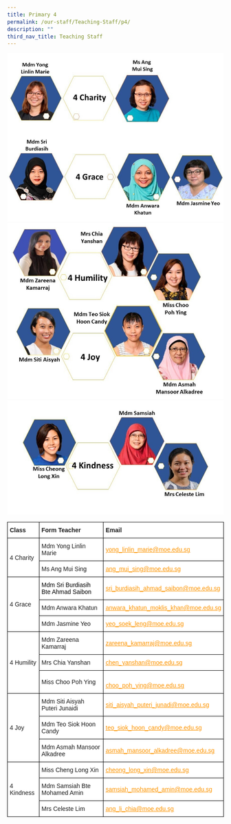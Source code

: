 ```yaml
---
title: Primary 4
permalink: /our-staff/Teaching-Staff/p4/
description: ""
third_nav_title: Teaching Staff
---
```

![](/images/p4221.jpeg)
![](/images/p4222.jpeg)
![](/images/p4223.jpeg)


<style type="text/css">
.tg  {border-collapse:collapse;border-spacing:0;margin:0px auto;}
.tg td{border-color:black;border-style:solid;border-width:1px;font-family:Arial, sans-serif;font-size:14px;
  overflow:hidden;padding:10px 5px;word-break:normal;}
.tg th{border-color:black;border-style:solid;border-width:1px;font-family:Arial, sans-serif;font-size:14px;
  font-weight:normal;overflow:hidden;padding:10px 5px;word-break:normal;}
.tg .tg-sce8{background-color:#FFF;color:#FC9400;text-align:left;text-decoration:underline;vertical-align:middle}
.tg .tg-8rcp{background-color:#FFF;font-weight:bold;text-align:left;vertical-align:middle}
.tg .tg-zr06{background-color:#FFF;text-align:left;vertical-align:middle}
.tg .tg-794o{background-color:#FFF;color:#F93;text-align:left;text-decoration:underline;vertical-align:middle}
</style>
<table class="tg">
<tbody>
  <tr>
    <td class="tg-8rcp">Class</td>
    <td class="tg-8rcp">Form Teacher</td>
    <td class="tg-8rcp">Email</td>
  </tr>
  <tr>
    <td class="tg-zr06" rowspan="2">4 Charity</td>
    <td class="tg-zr06">Mdm Yong Linlin Marie</td>
    <td class="tg-794o"><a href="mailto:yong_linlin_marie@moe.edu.sg"><span style="text-decoration:underline;color:#FC9400">yong_linlin_marie@moe.edu.sg</span></a></td>
  </tr>
  <tr>
    <td class="tg-zr06">Ms Ang Mui Sing</td>
    <td class="tg-794o"><a href="mailto:ang_mui_sing@moe.edu.sg"><span style="text-decoration:underline;color:#FC9400">ang_mui_sing@moe.edu.sg</span></a><br></td>
  </tr>
  <tr>
    <td class="tg-zr06" rowspan="3">4 Grace</td>
    <td class="tg-zr06"><span style="color:#000">Mdm Sri Burdiasih Bte Ahmad Saibon</span></td>
    <td class="tg-zr06"><a href="mailto:sri_burdiasih_ahmad_saibon@moe.edu.sg"><span style="text-decoration:underline;color:#FC9400">sri_burdiasih_ahmad_saibon@moe.edu.sg</span></a></td>
  </tr>
  <tr>
    <td class="tg-zr06">Mdm Anwara Khatun</td>
    <td class="tg-794o"><a href="mailto:anwara_khatun_moklis_khan@moe.edu.sg%20"><span style="text-decoration:underline;color:#FC9400">anwara_khatun_moklis_khan@moe.edu.sg</span></a></td>
  </tr>
  <tr>
    <td class="tg-zr06"><span style="color:inherit;background-color:transparent"> Mdm Jasmine Yeo</span></td>
    <td class="tg-zr06"><span style="color:inherit;background-color:transparent"> </span><a href="mailto:yeo_soek_leng@moe.edu.sg"><span style="text-decoration:underline;color:#FC9400">yeo_soek_leng@moe.edu.sg</span></a></td>
  </tr>
  <tr>
    <td class="tg-zr06" rowspan="3">4 Humility</td>
    <td class="tg-zr06">Mdm Zareena Kamarraj</td>
    <td class="tg-zr06"><a href="mailto:zareena_kamarraj@moe.edu.sg"><span style="text-decoration:underline;color:#FC9400">zareena_kamarraj@moe.edu.sg</span></a></td>
  </tr>
  <tr>
    <td class="tg-zr06">Mrs Chia Yanshan</td>
    <td class="tg-zr06"><a href="mailto:chen_yanshan@moe.edu.sg"><span style="text-decoration:underline;color:#FC9400">chen_yanshan@moe.edu.sg</span></a></td>
  </tr>
  <tr>
    <td class="tg-zr06">Miss Choo Poh Ying</td>
    <td class="tg-zr06"><br><a href="mailto:choo_poh_ying@moe.edu.sg"><span style="text-decoration:underline;color:#FC9400">choo_poh_ying@moe.edu.sg</span></a></td>
  </tr>
  <tr>
    <td class="tg-zr06" rowspan="3">4 Joy</td>
    <td class="tg-zr06">Mdm Siti Aisyah Puteri Junaidi</td>
    <td class="tg-794o"><a href="mailto:siti_aisyah_puteri_junadi@moe.edu.sg"><span style="text-decoration:underline;color:#FC9400">siti_aisyah_puteri_junadi@moe.edu.sg</span></a></td>
  </tr>
  <tr>
    <td class="tg-zr06">Mdm Teo Siok Hoon Candy</td>
    <td class="tg-sce8"><a href="mailto:teo_siok_hoon_candy@moe.edu.sg"><span style="text-decoration:underline;color:#FC9400">teo_siok_hoon_candy@moe.edu.sg</span></a><br></td>
  </tr>
  <tr>
    <td class="tg-zr06">Mdm Asmah Mansoor Alkadree</td>
    <td class="tg-794o"><a href="mailto:asmah_mansoor_alkadree@moe.edu.sg"><span style="text-decoration:underline;color:#FC9400">asmah_mansoor_alkadree@moe.edu.sg</span></a></td>
  </tr>
  <tr>
    <td class="tg-zr06" rowspan="3">4 Kindness</td>
    <td class="tg-zr06">Miss Cheng Long Xin</td>
    <td class="tg-zr06"><a href="mailto:cheong_long_xin@moe.edu.sg"><span style="text-decoration:underline;color:#FC9400">cheong_long_xin@moe.edu.sg</span></a></td>
  </tr>
  <tr>
    <td class="tg-zr06">Mdm Samsiah Bte Mohamed Amin</td>
    <td class="tg-zr06"><a href="mailto:samsiah_mohamed_amin@moe.edu.sg"><span style="text-decoration:underline;color:#FC9400">samsiah_mohamed_amin@moe.edu.sg</span></a><br></td>
  </tr>
  <tr>
    <td class="tg-zr06">Mrs Celeste Lim</td>
    <td class="tg-zr06"><a href="mailto:ang_li_chia@moe.edu.sg"><span style="text-decoration:underline;color:#FC9400">ang_li_chia@moe.edu.sg</span></a></td>
  </tr>
</tbody>
</table>
